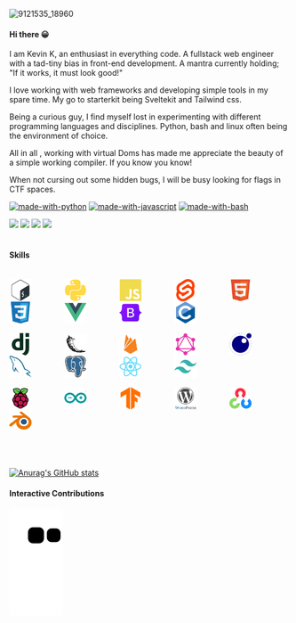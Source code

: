 ![9121535_18960](https://user-images.githubusercontent.com/45125575/194305800-2cb5c827-1df6-4bf8-9fd7-e675124539c6.jpg)

#### Hi there 😀
I am Kevin K, an enthusiast in everything code. A fullstack web engineer with a tad-tiny bias in front-end development.
A mantra currently holding; "If it works, it must look good!"

I love working with web frameworks and developing simple tools in my spare time. My go to starterkit being Sveltekit and Tailwind css.

Being a curious guy, I find myself lost in experimenting with different programming languages and disciplines. Python, bash and linux often being the environment of choice. 

All in all , working with virtual Doms has made me appreciate the beauty of a simple working compiler. If you know you know!

When not cursing out some hidden bugs, I will be busy looking for flags in CTF spaces.

[![made-with-python](https://img.shields.io/badge/Made%20with-Python-1f425f.svg)](https://www.python.org/)
[![made-with-javascript](https://img.shields.io/badge/Made%20with-JavaScript-1f425f.svg)](https://www.javascript.com)
[![made-with-bash](https://img.shields.io/badge/Made%20with-Bash-1f425f.svg)](https://www.gnu.org/software/bash/)

<div> 
  <a href="https://www.linkedin.com/in/kevin-kironji-69b02b184" target="_blank"><img src="https://img.shields.io/badge/-LinkedIn-%230077B5?style=for-the-badge&logo=linkedin&logoColor=white" target="_blank"></a> 
  <a href="https://twitter.com/kironjikev" target="_blank"><img src="https://img.shields.io/badge/-Twitter-%23EA4335?style=for-the-badge&logo=youtube&logoColor=white" target="_blank"></a>
  <a href="https://instagram.com/#" target="_blank"><img src="https://img.shields.io/badge/-Instagram-%23E4405F?style=for-the-badge&logo=instagram&logoColor=white" target="_blank"></a>
  <a href = "mailto: karonjekevin67@gmail.com"><img src="https://img.shields.io/badge/-Gmail-%23333?style=for-the-badge&logo=gmail&logoColor=white" target="_blank"></a>
 </div>
</br>

 #### Skills
<div style="display: inline_block"><br>
    <img height="40" align="center" alt="Astro" height="30" width="40" src="https://raw.githubusercontent.com/devicons/devicon/master/icons/bash/bash-original.svg">
 &nbsp;&nbsp;&nbsp;&nbsp;&nbsp;&nbsp;&nbsp;&nbsp;&nbsp;&nbsp;&nbsp;&nbsp;&nbsp;
  <img height="40" align="center" alt="Python" height="30" width="40" src="https://raw.githubusercontent.com/devicons/devicon/master/icons/python/python-plain.svg">
 &nbsp;&nbsp;&nbsp;&nbsp;&nbsp;&nbsp;&nbsp;&nbsp;&nbsp;&nbsp;&nbsp;&nbsp;&nbsp;
  <img height="40" align="center" alt="Js" height="30" width="40" src="https://raw.githubusercontent.com/devicons/devicon/master/icons/javascript/javascript-plain.svg">
 &nbsp;&nbsp;&nbsp;&nbsp;&nbsp;&nbsp;&nbsp;&nbsp;&nbsp;&nbsp;&nbsp;&nbsp;&nbsp;
  <img height="40" align="center" alt="Svelte" height="30" width="40" src="https://raw.githubusercontent.com/devicons/devicon/master/icons/svelte/svelte-original.svg">
 &nbsp;&nbsp;&nbsp;&nbsp;&nbsp;&nbsp;&nbsp;&nbsp;&nbsp;&nbsp;&nbsp;&nbsp;&nbsp;
  <img height="40" align="center" alt="HTML" height="30" width="40" src="https://raw.githubusercontent.com/devicons/devicon/master/icons/html5/html5-original.svg">
 &nbsp;&nbsp;&nbsp;&nbsp;&nbsp;&nbsp;&nbsp;&nbsp;&nbsp;&nbsp;&nbsp;&nbsp;&nbsp;
    <img height="40" align="center" alt="css" height="30" width="40" src="https://raw.githubusercontent.com/devicons/devicon/master/icons/css3/css3-original.svg">
 &nbsp;&nbsp;&nbsp;&nbsp;&nbsp;&nbsp;&nbsp;&nbsp;&nbsp;&nbsp;&nbsp;&nbsp;&nbsp;
           <img height="40" align="center" alt="vuejs" height="30" width="40" src="https://raw.githubusercontent.com/devicons/devicon/master/icons/vuejs/vuejs-original.svg">
 &nbsp;&nbsp;&nbsp;&nbsp;&nbsp;&nbsp;&nbsp;&nbsp;&nbsp;&nbsp;&nbsp;&nbsp;&nbsp;
         <img height="40" align="center" alt="bootstrap" height="30" width="40" src="https://raw.githubusercontent.com/devicons/devicon/master/icons/bootstrap/bootstrap-original.svg">
 &nbsp;&nbsp;&nbsp;&nbsp;&nbsp;&nbsp;&nbsp;&nbsp;&nbsp;&nbsp;&nbsp;&nbsp;&nbsp;
      <img height="40" align="center" alt="c" height="30" width="40" src="https://raw.githubusercontent.com/devicons/devicon/master/icons/c/c-original.svg">
 &nbsp;&nbsp;&nbsp;&nbsp;&nbsp;&nbsp;&nbsp;&nbsp;&nbsp;&nbsp;&nbsp;&nbsp;&nbsp;
  </br>
  </br>
        <img height="40" align="center" alt="django" height="30" width="40" src="https://raw.githubusercontent.com/devicons/devicon/master/icons/django/django-plain.svg">
 &nbsp;&nbsp;&nbsp;&nbsp;&nbsp;&nbsp;&nbsp;&nbsp;&nbsp;&nbsp;&nbsp;&nbsp;&nbsp;
        <img height="40" align="center" alt="flask" height="30" width="40" src="https://raw.githubusercontent.com/devicons/devicon/master/icons/flask/flask-original.svg">
 &nbsp;&nbsp;&nbsp;&nbsp;&nbsp;&nbsp;&nbsp;&nbsp;&nbsp;&nbsp;&nbsp;&nbsp;&nbsp;
        <img height="40" align="center" alt="firebase" height="30" width="40" src="https://raw.githubusercontent.com/devicons/devicon/master/icons/firebase/firebase-plain.svg">
 &nbsp;&nbsp;&nbsp;&nbsp;&nbsp;&nbsp;&nbsp;&nbsp;&nbsp;&nbsp;&nbsp;&nbsp;&nbsp;
        <img height="40" align="center" alt="graphql" height="30" width="40" src="https://raw.githubusercontent.com/devicons/devicon/master/icons/graphql/graphql-plain.svg">
 &nbsp;&nbsp;&nbsp;&nbsp;&nbsp;&nbsp;&nbsp;&nbsp;&nbsp;&nbsp;&nbsp;&nbsp;&nbsp;
        <img height="40" align="center" alt="lua" height="30" width="40" src="https://raw.githubusercontent.com/devicons/devicon/master/icons/lua/lua-original.svg">
 &nbsp;&nbsp;&nbsp;&nbsp;&nbsp;&nbsp;&nbsp;&nbsp;&nbsp;&nbsp;&nbsp;&nbsp;&nbsp;
        <img height="40" align="center" alt="mysql" height="30" width="40" src="https://raw.githubusercontent.com/devicons/devicon/master/icons/mysql/mysql-original.svg">
 &nbsp;&nbsp;&nbsp;&nbsp;&nbsp;&nbsp;&nbsp;&nbsp;&nbsp;&nbsp;&nbsp;&nbsp;&nbsp;
        <img height="40" align="center" alt="postgresql" height="30" width="40" src="https://raw.githubusercontent.com/devicons/devicon/master/icons/postgresql/postgresql-original.svg">
 &nbsp;&nbsp;&nbsp;&nbsp;&nbsp;&nbsp;&nbsp;&nbsp;&nbsp;&nbsp;&nbsp;&nbsp;&nbsp;
        <img height="40" align="center" alt="react" height="30" width="40" src="https://raw.githubusercontent.com/devicons/devicon/master/icons/react/react-original.svg">
 &nbsp;&nbsp;&nbsp;&nbsp;&nbsp;&nbsp;&nbsp;&nbsp;&nbsp;&nbsp;&nbsp;&nbsp;&nbsp;
   <img height="40" align="center" alt="tailwindcss" height="30" width="40" src="https://raw.githubusercontent.com/devicons/devicon/master/icons/tailwindcss/tailwindcss-plain.svg">
 &nbsp;&nbsp;&nbsp;&nbsp;&nbsp;&nbsp;&nbsp;&nbsp;&nbsp;&nbsp;&nbsp;&nbsp;&nbsp;
        
 </br>
 </br>
       <img height="40" align="center" alt="raspberrypi" height="30" width="40" src="https://raw.githubusercontent.com/devicons/devicon/master/icons/raspberrypi/raspberrypi-original.svg">
 &nbsp;&nbsp;&nbsp;&nbsp;&nbsp;&nbsp;&nbsp;&nbsp;&nbsp;&nbsp;&nbsp;&nbsp;&nbsp;
       <img height="40" align="center" alt="arduino" height="30" width="40" src="https://raw.githubusercontent.com/devicons/devicon/master/icons/arduino/arduino-original.svg">
 &nbsp;&nbsp;&nbsp;&nbsp;&nbsp;&nbsp;&nbsp;&nbsp;&nbsp;&nbsp;&nbsp;&nbsp;&nbsp;
         <img height="40" align="center" alt="tensorflow" height="30" width="40" src="https://raw.githubusercontent.com/devicons/devicon/master/icons/tensorflow/tensorflow-original.svg">
 &nbsp;&nbsp;&nbsp;&nbsp;&nbsp;&nbsp;&nbsp;&nbsp;&nbsp;&nbsp;&nbsp;&nbsp;&nbsp;
         <img height="40" align="center" alt="wordpress" height="30" width="40" src="https://raw.githubusercontent.com/devicons/devicon/master/icons/wordpress/wordpress-original.svg">
 &nbsp;&nbsp;&nbsp;&nbsp;&nbsp;&nbsp;&nbsp;&nbsp;&nbsp;&nbsp;&nbsp;&nbsp;&nbsp;
         <img height="40" align="center" alt="opencv" height="30" width="40" src="https://raw.githubusercontent.com/devicons/devicon/master/icons/opencv/opencv-original.svg">
 &nbsp;&nbsp;&nbsp;&nbsp;&nbsp;&nbsp;&nbsp;&nbsp;&nbsp;&nbsp;&nbsp;&nbsp;&nbsp;
         <img height="40" align="center" alt="blender" height="30" width="40" src="https://raw.githubusercontent.com/devicons/devicon/master/icons/blender/blender-original.svg">
 &nbsp;&nbsp;&nbsp;&nbsp;&nbsp;&nbsp;&nbsp;&nbsp;&nbsp;&nbsp;&nbsp;&nbsp;&nbsp;
</div>
</br>
</br>
</br>
  
[![Anurag's GitHub stats](https://github-readme-stats.vercel.app/api?username=fahari)](https://github.com/anuraghazra/github-readme-stats)

#### Interactive Contributions

![Snake animation](https://github.com/fahari/fahari/blob/output/github-contribution-grid-snake.svg)

<!--
**Fahari/Fahari** is a ✨ _special_ ✨ repository because its `README.md` (this file) appears on your GitHub profile.

Here are some ideas to get you started:

- 🔭 I’m currently working on ...
- 🌱 I’m currently learning ...
- 👯 I’m looking to collaborate on ...
- 🤔 I’m looking for help with ...
- 💬 Ask me about ...
- 📫 How to reach me: ...
- 😄 Pronouns: ...
- ⚡ Fun fact: ...
-->
